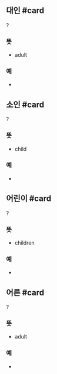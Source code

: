 ## 대인 #card
?
### 뜻
- adult
### 예
-
<!--SR:!2024-08-07,1,230-->

## 소인 #card
?
### 뜻
- child
### 예
-
<!--SR:!2024-08-09,3,268-->

## 어린이 #card
?
### 뜻
- children
### 예
-

## 어른 #card
?
### 뜻
- adult
### 예
-
